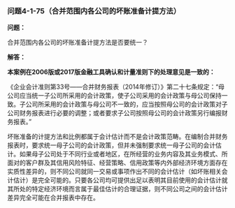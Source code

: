 ### 问题4-1-75（合并范围内各公司的坏账准备计提方法）

**问题：**

合并范围内各公司的坏账准备计提方法是否要统一？

**解答：**

**本案例在2006版或2017版金融工具确认和计量准则下的处理意见是一致的：**

《企业会计准则第33号——合并财务报表（2014年修订）》第二十七条规定：“母公司应当统一子公司所采用的会计政策，使子公司采用的会计政策与母公司保持一致。子公司所采用的会计政策与母公司不一致的，应当按照母公司的会计政策对子公司财务报表进行必要的调整；或者要求子公司按照母公司的会计政策另行编报财务报表。”

坏账准备的计提方法和比例都属于会计估计而不是会计政策范畴。在编制合并财务报表时，要求统一母子公司的会计政策，但并未强制要求统一母子公司的会计估计。如果母子公司处于不同行业或者地区，在所经营的业务内容及其业务模式、所面对的客户群及其信用风险特征、经营策略、信用政策等内外部经济环境方面存在实质性差异的，则不同公司就同一交易或事项作出不同的会计估计（如坏账相关会计估计）是完全可能的。只要各公司均可提供出足以表明其目前使用的会计估计就其所处的特定经济环境而言属于最佳估计的合理证据，则不同公司之间的会计估计差异完全可能在合并报表中存在。